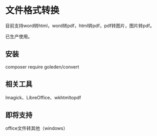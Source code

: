 # 文件格式转换

目前支持word转html，word转pdf，html转pdf，pdf转图片，图片转pdf。

已生产使用。

## 安装

composer require goleden/convert

## 相关工具

Imagick、LibreOffice、wkhtmltopdf


## 即将支持

office文件转其他（windows）
